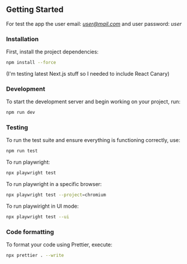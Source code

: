 ## Getting Started

For test the app the user email: *user@mail.com* and user password: *user*

### Installation

First, install the project dependencies:

```bash
npm install --force
```
(I'm testing latest Next.js stuff so I needed to include React Canary)

### Development

To start the development server and begin working on your project, run:

```bash
npm run dev
```

### Testing

To run the test suite and ensure everything is functioning correctly, use:

```bash
npm run test
```

To run playwright:

```bash
npx playwright test
```

To run playwright in a specific browser:

```bash
npx playwright test --project=chromium
```

To run playwiright in UI mode:

```bash
npx playwright test --ui
```

### Code formatting

To format your code using Prettier, execute:

```bash
npx prettier . --write
```
